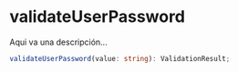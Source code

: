 # validateUserPassword

Aqui va una descripción...

```typescript
validateUserPassword(value: string): ValidationResult;
```
